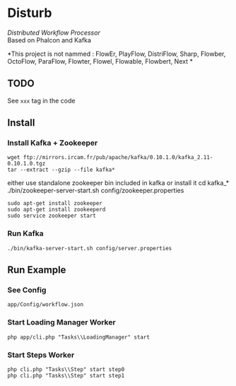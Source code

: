 # Disturb
*Distributed Workflow Processor*  
Based on Phalcon and Kafka  

*This project is not nammed : FlowEr, PlayFlow, DistriFlow, Sharp, Flowber, OctoFlow, ParaFlow, Flowter, Flowel, Flowable, Flowbert, Next *

## TODO
 See `xxx` tag in the code

## Install
### Install Kafka + Zookeeper
```
wget ftp://mirrors.ircam.fr/pub/apache/kafka/0.10.1.0/kafka_2.11-0.10.1.0.tgz  
tar --extract --gzip --file kafka*
```
either use standalone zookeeper bin included in kafka or install it
cd kafka_*
./bin/zookeeper-server-start.sh config/zookeeper.properties

```
sudo apt-get install zookeeper
sudo apt-get install zookeeperd
sudo service zookeeper start
```

### Run Kafka
```
./bin/kafka-server-start.sh config/server.properties
```

## Run Example
### See Config
```
app/Config/workflow.json
```
### Start Loading Manager Worker
```
php app/cli.php "Tasks\\LoadingManager" start
```
### Start Steps Worker
```
php cli.php "Tasks\\Step" start step0
php cli.php "Tasks\\Step" start step1
```
